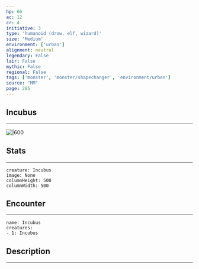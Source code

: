 ```yaml
---
hp: 66
ac: 12
cr: 4
initiative: 3
type: 'humanoid (drow, elf, wizard)'    
size: 'Medium'
environment: ['urban']
alignment: neutral
legendary: False
lair: False
mythic: False
regional: False
tags: ['monster', 'monster/shapechanger', 'environment/urban']
source: "MM"
page: 285
---
```


## Incubus
---

![|600](D:/Program%20Files/5e.tools/img/bestiary/MM/Incubus.png)

## Stats
---

```statblock
creature: Incubus
image: None
columnHeight: 500
columnWidth: 500
```

## Encounter
---

```encounter-table
name: Incubus
creatures:
- 1: Incubus
```

## Description
---




